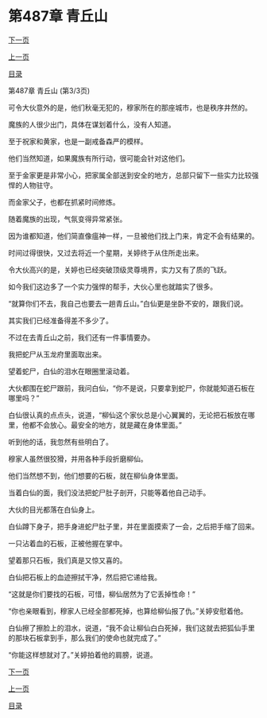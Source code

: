 <h1>第487章   青丘山</h1>
            <div><p><a href="./1461_%E7%AC%AC488%E7%AB%A0_%E7%8B%90%E7%81%B5.md">下一页</a></p><p><a href="./1459_%E7%AC%AC487%E7%AB%A0_%E9%9D%92%E4%B8%98%E5%B1%B1.md">上一页</a></p><p><a href="../">目录</a></p></div>
            <div><p>第487章   青丘山 (第3/3页)</p><p>可令大伙意外的是，他们秋毫无犯的，穆家所在的那座城市，也是秩序井然的。</p><p>魔族的人很少出门，具体在谋划着什么，没有人知道。</p><p>至于祝家和黄家，也是一副戒备森严的模样。</p><p>他们当然知道，如果魔族有所行动，很可能会针对这他们。</p><p>至于金家更是非常小心，把家属全部送到安全的地方，总部只留下一些实力比较强悍的人物驻守。</p><p>而金家父子，也都在抓紧时间修炼。</p><p>随着魔族的出现，气氛变得异常紧张。</p><p>因为谁都知道，他们简直像瘟神一样，一旦被他们找上门来，肯定不会有结果的。</p><p>时间过得很快，又过去将近一个星期，关婷终于从住所走出来。</p><p>令大伙高兴的是，关婷也已经突破顶级灵尊境界，实力又有了质的飞跃。</p><p>如今我们这边多了一个实力强悍的帮手，大伙心里也就踏实了很多。</p><p>“就算你们不去，我自己也要去一趟青丘山。”白仙更是坐卧不安的，跟我们说。</p><p>其实我们已经准备得差不多少了。</p><p>不过在去青丘山之前，我们还有一件事情要办。</p><p>我把蛇尸从玉龙府里面取出来。</p><p>望着蛇尸，白仙的泪水在眼圈里滚动着。</p><p>大伙都围在蛇尸跟前，我问白仙，“你不是说，只要拿到蛇尸，你就能知道石板在哪里吗？”</p><p>白仙很认真的点点头，说道，“柳仙这个家伙总是小心翼翼的，无论把石板放在哪里，他都不会放心。最安全的地方，就是藏在身体里面。”</p><p>听到他的话，我忽然有些明白了。</p><p>穆家人虽然很狡猾，并用各种手段折磨柳仙。</p><p>他们当然想不到，他们想要的石板，就在柳仙身体里面。</p><p>当着白仙的面，我们没法把蛇尸肚子剖开，只能等着他自己动手。</p><p>大伙的目光都落在白仙身上。</p><p>白仙蹲下身子，把手身进蛇尸肚子里，并在里面摸索了一会，之后把手缩了回来。</p><p>一只沾着血的石板，正被他握在掌中。</p><p>望着那只石板，我们真是又惊又喜的。</p><p>白仙把石板上的血迹擦拭干净，然后把它递给我。</p><p>“这就是你们要找的石板，可惜，柳仙居然为了它丢掉性命！”</p><p>“你也亲眼看到，穆家人已经全部都死掉，也算给柳仙报了仇。”关婷安慰着他。</p><p>白仙擦了擦脸上的泪水，说道，“我不会让柳仙白白死掉，我们这就去把狐仙手里的那块石板拿到手，那么我们的使命也就完成了。”</p><p>“你能这样想就对了。”关婷拍着他的肩膀，说道。</p></div>
            <div><p><a href="./1461_%E7%AC%AC488%E7%AB%A0_%E7%8B%90%E7%81%B5.md">下一页</a></p><p><a href="./1459_%E7%AC%AC487%E7%AB%A0_%E9%9D%92%E4%B8%98%E5%B1%B1.md">上一页</a></p><p><a href="../">目录</a></p></div>